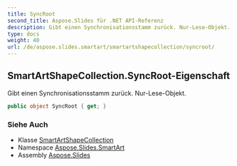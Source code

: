 ```yaml
---
title: SyncRoot
second_title: Aspose.Slides für .NET API-Referenz
description: Gibt einen Synchronisationsstamm zurück. Nur-Lese-Objekt.
type: docs
weight: 40
url: /de/aspose.slides.smartart/smartartshapecollection/syncroot/
---
```


## SmartArtShapeCollection.SyncRoot-Eigenschaft

Gibt einen Synchronisationsstamm zurück. Nur-Lese-Objekt.

```csharp
public object SyncRoot { get; }
```

### Siehe Auch

* Klasse [SmartArtShapeCollection](../../smartartshapecollection)
* Namespace [Aspose.Slides.SmartArt](../../smartartshapecollection)
* Assembly [Aspose.Slides](../../../)

<!-- DO NOT EDIT: generiert von xmldocmd für Aspose.Slides.dll -->